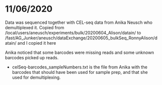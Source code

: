 # 11/06/2020

Data was sequenced together with CEL-seq data from Anika Neusch who demultiplexed it.
Copied from 
/local/users/aneusch/experiments/bulk/20200604_Alison/datain/
to
/fast/AG_Junker/aneusch/dataExchange/20200605_bulkSeq_RonnyAlison/datain/
and I copied it here

Anika noticed that some barcodes were missing reads and some unknown barcodes picked up reads.


* celSeq-barcodes_sampleNumbers.txt is the file from Anika with the barcodes that should have been used for sample prep, and that she used for demultiplexing.
